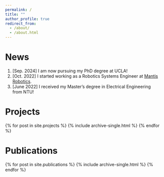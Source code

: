 ```yaml
---
permalink: /
title: ""
author_profile: true
redirect_from: 
  - /about/
  - /about.html
---
```


News
======
1.	[Sep. 2024] I am now pursuing my PhD degree at UCLA!
2.	[Oct. 2022] I started working as a Robotics Systems Engineer at [Mantis Robotics](https://www.mantis-robotics.com/).
3.	[June 2022] I received my Master’s degree in Electrical Engineering from NTU!


Projects
======
{% for post in site.projects %}
  {% include archive-single.html %}
{% endfor %}

Publications
======
{% for post in site.publications %}
  {% include archive-single.html %}
{% endfor %}
